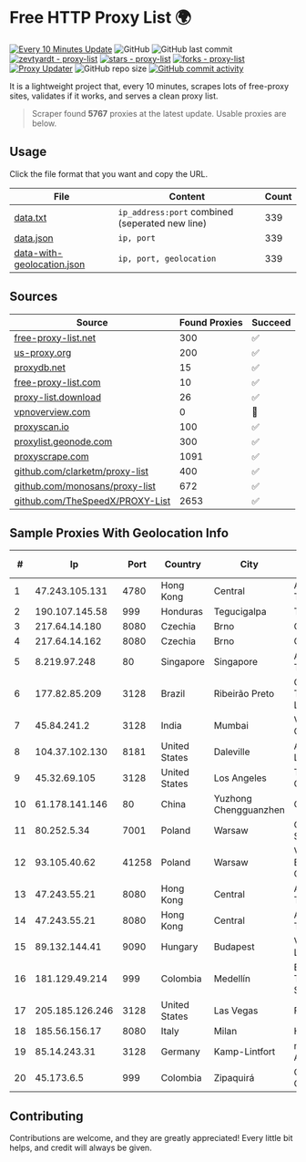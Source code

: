 
# Free HTTP Proxy List 🌍

[![Every 10 Minutes Update](https://github.com/mertguvencli/http-proxy-list/actions/workflows/main.yml/badge.svg?branch=main)](https://github.com/mertguvencli/http-proxy-list/actions/workflows/main.yml)
![GitHub](https://img.shields.io/github/license/mertguvencli/http-proxy-list)
![GitHub last commit](https://img.shields.io/github/last-commit/mertguvencli/http-proxy-list)
[![zevtyardt - proxy-list](https://img.shields.io/static/v1?label=zevtyardt&message=proxy-list&color=blue&logo=github)](https://github.com/zevtyardt/proxy-list "Go to GitHub repo")
[![stars - proxy-list](https://img.shields.io/github/stars/zevtyardt/proxy-list?style=social)](https://github.com/zevtyardt/proxy-list)
[![forks - proxy-list](https://img.shields.io/github/forks/zevtyardt/proxy-list?style=social)](https://github.com/zevtyardt/proxy-list)
[![Proxy Updater](https://github.com/zevtyardt/proxy-list/workflows/Proxy%20Updater/badge.svg)](https://github.com/zevtyardt/proxy-list/actions?query=workflow:"Proxy+Updater")
![GitHub repo size](https://img.shields.io/github/repo-size/zevtyardt/proxy-list)
[![GitHub commit activity](https://img.shields.io/github/commit-activity/m/zevtyardt/proxy-list?logo=commits)](https://github.com/zevtyardt/proxy-list/commits/main)

It is a lightweight project that, every 10 minutes, scrapes lots of free-proxy sites, validates if it works, and serves a clean proxy list.

> Scraper found **5767** proxies at the latest update. Usable proxies are below.

## Usage

Click the file format that you want and copy the URL.

|File|Content|Count|
|----|-------|-----|
|[data.txt](https://raw.githubusercontent.com/mertguvencli/http-proxy-list/main/proxy-list/data.txt)|`ip_address:port` combined (seperated new line)|339|
|[data.json](https://raw.githubusercontent.com/mertguvencli/http-proxy-list/main/proxy-list/data.json)|`ip, port`|339|
|[data-with-geolocation.json](https://raw.githubusercontent.com/mertguvencli/http-proxy-list/main/proxy-list/data-with-geolocation.json)|`ip, port, geolocation`|339|

## Sources

|Source|Found Proxies|Succeed|
|------|-------------|-------|
|[free-proxy-list.net](https://free-proxy-list.net)|300|✅|
|[us-proxy.org](https://www.us-proxy.org)|200|✅|
|[proxydb.net](http://proxydb.net)|15|✅|
|[free-proxy-list.com](https://free-proxy-list.com/?page=&port=&type%5B%5D=http&type%5B%5D=https&up_time=0&search=Search)|10|✅|
|[proxy-list.download](https://www.proxy-list.download/HTTP)|26|✅|
|[vpnoverview.com](https://vpnoverview.com/privacy/anonymous-browsing/free-proxy-servers)|0|🚫|
|[proxyscan.io](https://www.proxyscan.io)|100|✅|
|[proxylist.geonode.com](https://proxylist.geonode.com/api/proxy-list?limit=300&page=1&sort_by=lastChecked&sort_type=desc&protocols=http,https)|300|✅|
|[proxyscrape.com](https://api.proxyscrape.com/v2/?request=displayproxies&protocol=http&timeout=10000&country=all&ssl=all&anonymity=all)|1091|✅|
|[github.com/clarketm/proxy-list](https://raw.githubusercontent.com/clarketm/proxy-list/master/proxy-list-raw.txt)|400|✅|
|[github.com/monosans/proxy-list](https://raw.githubusercontent.com/monosans/proxy-list/main/proxies/http.txt)|672|✅|
|[github.com/TheSpeedX/PROXY-List](https://raw.githubusercontent.com/TheSpeedX/PROXY-List/master/http.txt)|2653|✅|


## Sample Proxies With Geolocation Info

|#|Ip|Port|Country|City|Internet Service Provider|
|-|--|----|-------|----|-------------------------|
|1|47.243.105.131|4780|Hong Kong|Central|Alibaba (US) Technology Co., Ltd.|
|2|190.107.145.58|999|Honduras|Tegucigalpa|Telgua|
|3|217.64.14.180|8080|Czechia|Brno|GiTy, a.s.|
|4|217.64.14.162|8080|Czechia|Brno|GiTy, a.s.|
|5|8.219.97.248|80|Singapore|Singapore|Alibaba (US) Technology Co., Ltd.|
|6|177.82.85.209|3128|Brazil|Ribeirão Preto|Claro NXT Telecomunicacoes Ltda|
|7|45.84.241.2|3128|India|Mumbai|VeloxServ Communications Ltd|
|8|104.37.102.130|8181|United States|Daleville|ALTIUS Broadband, LLC|
|9|45.32.69.105|3128|United States|Los Angeles|The Constant Company|
|10|61.178.141.146|80|China|Yuzhong Chengguanzhen|Chinanet|
|11|80.252.5.34|7001|Poland|Warsaw|GWNET Autonomus System|
|12|93.105.40.62|41258|Poland|Warsaw|Vectra S.A. BUSINESS P2P CONNECTIONS|
|13|47.243.55.21|8080|Hong Kong|Central|Alibaba (US) Technology Co., Ltd.|
|14|47.243.55.21|8080|Hong Kong|Central|Alibaba (US) Technology Co., Ltd.|
|15|89.132.144.41|9090|Hungary|Budapest|Vodafone Hungary Ltd.|
|16|181.129.49.214|999|Colombia|Medellín|EPM Telecomunicaciones S.A. E.S.P.|
|17|205.185.126.246|3128|United States|Las Vegas|FranTech Solutions|
|18|185.56.156.17|8080|Italy|Milan|HAL Service SpA|
|19|85.14.243.31|3128|Germany|Kamp-Lintfort|myLoc managed IT AG|
|20|45.173.6.5|999|Colombia|Zipaquirá|Columbus Networks Colombia|



## Contributing

Contributions are welcome, and they are greatly appreciated! Every
little bit helps, and credit will always be given.

